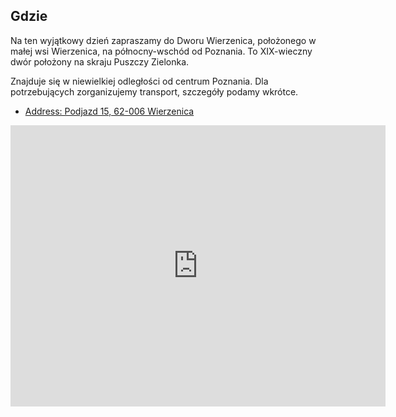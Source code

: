 ## Gdzie

Na ten wyjątkowy dzień zapraszamy do Dworu Wierzenica, położonego w małej wsi Wierzenica, na północny-wschód od Poznania. To XIX-wieczny dwór położony na skraju Puszczy Zielonka.
 
Znajduje się w niewielkiej odległości od centrum Poznania. Dla potrzebujących zorganizujemy transport, szczegóły podamy wkrótce.

- [Address: Podjazd 15, 62-006 Wierzenica](https://goo.gl/maps/JTxa8jxmVcrLUeYW7)
 

<iframe src="https://www.google.com/maps/embed?pb=!1m18!1m12!1m3!1d2430.9595998190443!2d17.0716221!3d52.4617591!2m3!1f0!2f0!3f0!3m2!1i1024!2i768!4f13.1!3m3!1m2!1s0x47045dd6f5ec7245%3A0x52be7a31583e30dc!2sDw%C3%B3r%20Wierzenica!5e0!3m2!1sen!2sus!4v1671822575050!5m2!1sen!2sus" width="600" height="450" style="border:0;" allowfullscreen="" loading="lazy" referrerpolicy="no-referrer-when-downgrade"></iframe>
